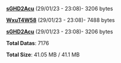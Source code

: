 [**sGHD2Acu**](/data/sGHD2Acu.txt) (29/01/23 - 23:08)- 3206 bytes

[**WxuT4W58**](/data/WxuT4W58.txt) (29/01/23 - 23:08)- 7488 bytes

[**sGHD2Acu**](/data/sGHD2Acu.txt) (29/01/23 - 23:08)- 3206 bytes

**Total Datas**: 7176

**Total Size**: 41.05 MB / 41.1 MB